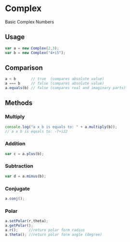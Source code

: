 # Complex
Basic Complex Numbers


## Usage
```javascript
var a = new Complex(2,3);
var b = new Complex("4+i5");
```

## Comparison
```javascript
a < b       // true  (compares absolute value)
a === b     // false (compares absolute value)
a.equals(b) // false (compares real and imaginary parts)
```

## Methods

### Multiply
```javascript
console.log("a x b is equals to: " + a.multiply(b));
// a x b is equals to: -7+i22
```

### Addition
```javascript
var c = a.plus(b);
```
### Subtraction
```javascript
var d = a.minus(b);
```

### Conjugate
```javascript
a.conj();
```

### Polar
```javascript
a.setPolar(r,theta);
a.getPolar();
a.r();     //return polar form radius
a.theta(); //return polar form angle (degree)
```
